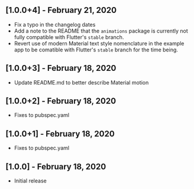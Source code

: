 ## [1.0.0+4] - February 21, 2020

* Fix a typo in the changelog dates
* Add a note to the README that the `animations` package is currently not
  fully compatible with Flutter's `stable` branch.
* Revert use of modern Material text style nomenclature in the example app
  to be comatible with Flutter's `stable` branch for the time being.

## [1.0.0+3] - February 18, 2020

* Update README.md to better describe Material motion


## [1.0.0+2] - February 18, 2020

* Fixes to pubspec.yaml


## [1.0.0+1] - February 18, 2020

* Fixes to pubspec.yaml


## [1.0.0] - February 18, 2020

* Initial release
